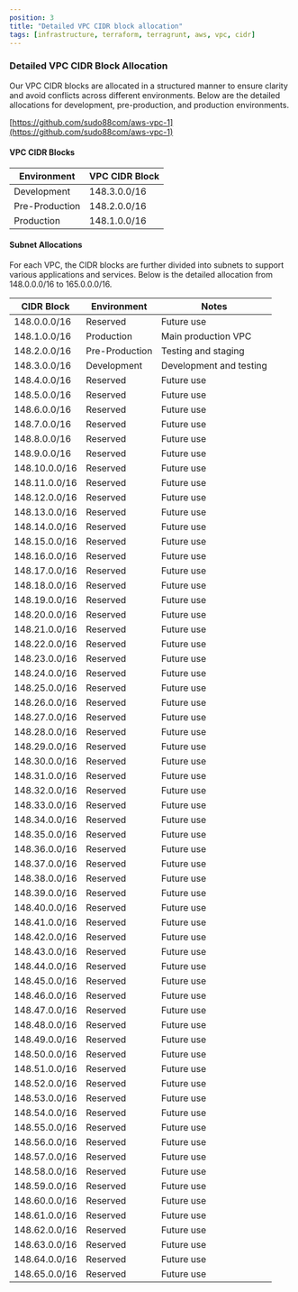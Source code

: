 ```yaml
---
position: 3
title: "Detailed VPC CIDR block allocation"
tags: [infrastructure, terraform, terragrunt, aws, vpc, cidr]
---
```


### Detailed VPC CIDR Block Allocation

Our VPC CIDR blocks are allocated in a structured manner to ensure clarity and avoid conflicts across different environments. Below are the detailed allocations for development, pre-production, and production environments.

[https://github.com/sudo88com/aws-vpc-1](https://github.com/sudo88com/aws-vpc-1)

#### VPC CIDR Blocks

| Environment   | VPC CIDR Block  |
|---------------|-----------------|
| Development   | 148.3.0.0/16    |
| Pre-Production| 148.2.0.0/16    |
| Production    | 148.1.0.0/16    |

#### Subnet Allocations

For each VPC, the CIDR blocks are further divided into subnets to support various applications and services. Below is the detailed allocation from 148.0.0.0/16 to 165.0.0.0/16.

| CIDR Block      | Environment    | Notes                  |
|-----------------|----------------|------------------------|
| 148.0.0.0/16    | Reserved       | Future use             |
| 148.1.0.0/16    | Production     | Main production VPC    |
| 148.2.0.0/16    | Pre-Production | Testing and staging    |
| 148.3.0.0/16    | Development    | Development and testing|
| 148.4.0.0/16    | Reserved       | Future use             |
| 148.5.0.0/16    | Reserved       | Future use             |
| 148.6.0.0/16    | Reserved       | Future use             |
| 148.7.0.0/16    | Reserved       | Future use             |
| 148.8.0.0/16    | Reserved       | Future use             |
| 148.9.0.0/16    | Reserved       | Future use             |
| 148.10.0.0/16   | Reserved       | Future use             |
| 148.11.0.0/16   | Reserved       | Future use             |
| 148.12.0.0/16   | Reserved       | Future use             |
| 148.13.0.0/16   | Reserved       | Future use             |
| 148.14.0.0/16   | Reserved       | Future use             |
| 148.15.0.0/16   | Reserved       | Future use             |
| 148.16.0.0/16   | Reserved       | Future use             |
| 148.17.0.0/16   | Reserved       | Future use             |
| 148.18.0.0/16   | Reserved       | Future use             |
| 148.19.0.0/16   | Reserved       | Future use             |
| 148.20.0.0/16   | Reserved       | Future use             |
| 148.21.0.0/16   | Reserved       | Future use             |
| 148.22.0.0/16   | Reserved       | Future use             |
| 148.23.0.0/16   | Reserved       | Future use             |
| 148.24.0.0/16   | Reserved       | Future use             |
| 148.25.0.0/16   | Reserved       | Future use             |
| 148.26.0.0/16   | Reserved       | Future use             |
| 148.27.0.0/16   | Reserved       | Future use             |
| 148.28.0.0/16   | Reserved       | Future use             |
| 148.29.0.0/16   | Reserved       | Future use             |
| 148.30.0.0/16   | Reserved       | Future use             |
| 148.31.0.0/16   | Reserved       | Future use             |
| 148.32.0.0/16   | Reserved       | Future use             |
| 148.33.0.0/16   | Reserved       | Future use             |
| 148.34.0.0/16   | Reserved       | Future use             |
| 148.35.0.0/16   | Reserved       | Future use             |
| 148.36.0.0/16   | Reserved       | Future use             |
| 148.37.0.0/16   | Reserved       | Future use             |
| 148.38.0.0/16   | Reserved       | Future use             |
| 148.39.0.0/16   | Reserved       | Future use             |
| 148.40.0.0/16   | Reserved       | Future use             |
| 148.41.0.0/16   | Reserved       | Future use             |
| 148.42.0.0/16   | Reserved       | Future use             |
| 148.43.0.0/16   | Reserved       | Future use             |
| 148.44.0.0/16   | Reserved       | Future use             |
| 148.45.0.0/16   | Reserved       | Future use             |
| 148.46.0.0/16   | Reserved       | Future use             |
| 148.47.0.0/16   | Reserved       | Future use             |
| 148.48.0.0/16   | Reserved       | Future use             |
| 148.49.0.0/16   | Reserved       | Future use             |
| 148.50.0.0/16   | Reserved       | Future use             |
| 148.51.0.0/16   | Reserved       | Future use             |
| 148.52.0.0/16   | Reserved       | Future use             |
| 148.53.0.0/16   | Reserved       | Future use             |
| 148.54.0.0/16   | Reserved       | Future use             |
| 148.55.0.0/16   | Reserved       | Future use             |
| 148.56.0.0/16   | Reserved       | Future use             |
| 148.57.0.0/16   | Reserved       | Future use             |
| 148.58.0.0/16   | Reserved       | Future use             |
| 148.59.0.0/16   | Reserved       | Future use             |
| 148.60.0.0/16   | Reserved       | Future use             |
| 148.61.0.0/16   | Reserved       | Future use             |
| 148.62.0.0/16   | Reserved       | Future use             |
| 148.63.0.0/16   | Reserved       | Future use             |
| 148.64.0.0/16   | Reserved       | Future use             |
| 148.65.0.0/16   | Reserved       | Future use             |
